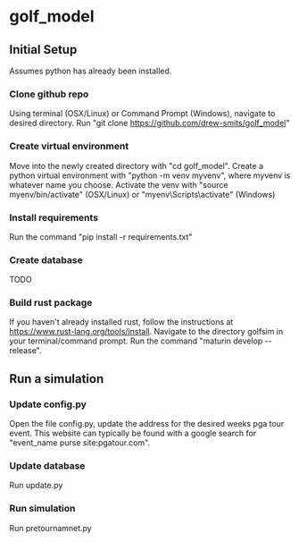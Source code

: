 # golf_model

## Initial Setup
Assumes python has already been installed. 

### Clone github repo
Using terminal (OSX/Linux) or Command Prompt (Windows), navigate to desired directory. Run "git clone https://github.com/drew-smits/golf_model"

### Create virtual environment
Move into the newly created directory with "cd golf_model". Create a python virtual environment with "python -m venv myvenv", where myvenv is whatever name you choose. Activate the venv with "source myenv/bin/activate" (OSX/Linux) or "myenv\Scripts\activate" (Windows)

### Install requirements
Run the command "pip install -r requirements.txt"

### Create database
TODO

### Build rust package
If you haven't already installed rust, follow the instructions at https://www.rust-lang.org/tools/install. Navigate to the directory golfsim in your terminal/command prompt. Run the command "maturin develop --release".

## Run a simulation

### Update config.py
Open the file config.py, update the address for the desired weeks pga tour event. This website can typically be found with a google search for "event_name purse site:pgatour.com".

### Update database
Run update.py

### Run simulation
Run pretournamnet.py